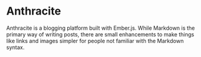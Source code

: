 # Anthracite
Anthracite is a blogging platform built with Ember.js. While Markdown is the primary way of writing posts, there are small enhancements to make things like links and images simpler for people not familiar with the Markdown syntax.

